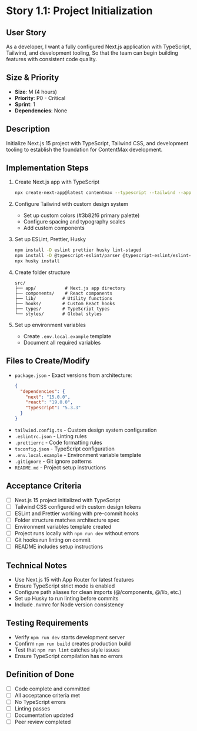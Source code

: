# Story 1.1: Project Initialization

## User Story
As a developer,
I want a fully configured Next.js application with TypeScript, Tailwind, and development tooling,
So that the team can begin building features with consistent code quality.

## Size & Priority
- **Size**: M (4 hours)
- **Priority**: P0 - Critical
- **Sprint**: 1
- **Dependencies**: None

## Description
Initialize Next.js 15 project with TypeScript, Tailwind CSS, and development tooling to establish the foundation for ContentMax development.

## Implementation Steps

1. Create Next.js app with TypeScript
   ```bash
   npx create-next-app@latest contentmax --typescript --tailwind --app --src-dir --import-alias "@/*"
   ```

2. Configure Tailwind with custom design system
   - Set up custom colors (#3b82f6 primary palette)
   - Configure spacing and typography scales
   - Add custom components

3. Set up ESLint, Prettier, Husky
   ```bash
   npm install -D eslint prettier husky lint-staged
   npm install -D @typescript-eslint/parser @typescript-eslint/eslint-plugin
   npx husky install
   ```

4. Create folder structure
   ```
   src/
   ├── app/           # Next.js app directory
   ├── components/    # React components
   ├── lib/          # Utility functions
   ├── hooks/        # Custom React hooks
   ├── types/        # TypeScript types
   └── styles/       # Global styles
   ```

5. Set up environment variables
   - Create `.env.local.example` template
   - Document all required variables

## Files to Create/Modify

- `package.json` - Exact versions from architecture:
  ```json
  {
    "dependencies": {
      "next": "15.0.0",
      "react": "19.0.0",
      "typescript": "5.3.3"
    }
  }
  ```
- `tailwind.config.ts` - Custom design system configuration
- `.eslintrc.json` - Linting rules
- `.prettierrc` - Code formatting rules
- `tsconfig.json` - TypeScript configuration
- `.env.local.example` - Environment variable template
- `.gitignore` - Git ignore patterns
- `README.md` - Project setup instructions

## Acceptance Criteria

- [ ] Next.js 15 project initialized with TypeScript
- [ ] Tailwind CSS configured with custom design tokens
- [ ] ESLint and Prettier working with pre-commit hooks
- [ ] Folder structure matches architecture spec
- [ ] Environment variables template created
- [ ] Project runs locally with `npm run dev` without errors
- [ ] Git hooks run linting on commit
- [ ] README includes setup instructions

## Technical Notes

- Use Next.js 15 with App Router for latest features
- Ensure TypeScript strict mode is enabled
- Configure path aliases for clean imports (@/components, @/lib, etc.)
- Set up Husky to run linting before commits
- Include .nvmrc for Node version consistency

## Testing Requirements

- Verify `npm run dev` starts development server
- Confirm `npm run build` creates production build
- Test that `npm run lint` catches style issues
- Ensure TypeScript compilation has no errors

## Definition of Done

- [ ] Code complete and committed
- [ ] All acceptance criteria met
- [ ] No TypeScript errors
- [ ] Linting passes
- [ ] Documentation updated
- [ ] Peer review completed